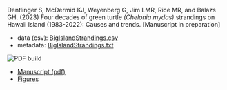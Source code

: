 Dentlinger S, McDermid KJ, Weyenberg G, Jim LMR, Rice MR, and Balazs GH. (2023) Four decades of green turtle _(Chelonia mydas)_ strandings on Hawaii Island (1983-2022): Causes and trends. [Manuscript in preparation]

- data (csv): [BigIslandStrandings.csv](BigIslandStrandings.csv)
- metadata: [BigIslandStrandings.txt](BigIslandStrandings.txt)


![PDF build](https://github.com/grady/dentlinger-turtle/actions/workflows/build-submission-files.yml/badge.svg)

- [Manuscript (pdf)](https://grady.github.io/dentlinger-turtle/dentlinger.pdf)
- [Figures](https://grady.github.io/dentlinger-turtle/figure/)
